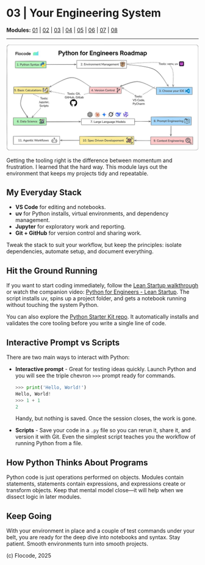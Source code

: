 # 03 | Your Engineering System

**Modules:** [01](01-housekeeping.md) | [02](02-python-the-language.md) | [03](03-your-engineering-system.md) | [04](04-jupyter-notebooks-101.md) | [05](05-basic-syntax.md) | [06](06-data-structures.md) | [07](07-control-flow.md) | [08](08-functions.md)

---

![Engineering system roadmap](assets/flocode-roadmap.jpeg)

Getting the tooling right is the difference between momentum and frustration. I learned that the hard way. This module lays out the environment that keeps my projects tidy and repeatable.

## My Everyday Stack

- **VS Code** for editing and notebooks.
- **uv** for Python installs, virtual environments, and dependency management.
- **Jupyter** for exploratory work and reporting.
- **Git + GitHub** for version control and sharing work.

Tweak the stack to suit your workflow, but keep the principles: isolate dependencies, automate setup, and document everything.

## Hit the Ground Running

If you want to start coding immediately, follow the [Lean Startup walkthrough](python-for-engineers-lean-startup.md) or watch the companion video: [Python for Engineers - Lean Startup](https://www.youtube.com/watch?v=kUAJ1WoGsFk). The script installs uv, spins up a project folder, and gets a notebook running without touching the system Python.

You can also explore the [Python Starter Kit repo](https://github.com/joreilly86/Python-Starter-Kit). It automatically installs and validates the core tooling before you write a single line of code.

## Interactive Prompt vs Scripts

There are two main ways to interact with Python:

- **Interactive prompt** - Great for testing ideas quickly. Launch Python and you will see the triple chevron `>>>` prompt ready for commands.

    ```python
    >>> print('Hello, World!')
    Hello, World!
    >>> 1 + 1
    2
    ```

    Handy, but nothing is saved. Once the session closes, the work is gone.

- **Scripts** - Save your code in a `.py` file so you can rerun it, share it, and version it with Git. Even the simplest script teaches you the workflow of running Python from a file.

## How Python Thinks About Programs

Python code is just operations performed on objects. Modules contain statements, statements contain expressions, and expressions create or transform objects. Keep that mental model close—it will help when we dissect logic in later modules.

## Keep Going

With your environment in place and a couple of test commands under your belt, you are ready for the deep dive into notebooks and syntax. Stay patient. Smooth environments turn into smooth projects.

(c) Flocode, 2025
